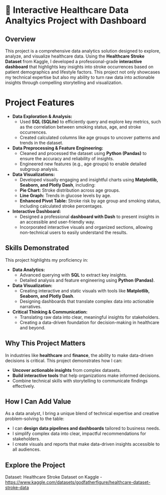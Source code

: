 # **🏥 Interactive Healthcare Data Analtyics Project with Dashboard** #

## **Overview** ##

This project is a comprehensive data analytics solution designed to explore, analyze, and visualize healthcare data. Using the **Healthcare Stroke Dataset** from Kaggle, I developed a professional-grade **interactive dashboard** that highlights key insights into stroke occurrences based on patient demographics and lifestyle factors. This project not only showcases my technical expertise but also my ability to turn raw data into actionable insights through compelling storytelling and visualization.

# **Project Features** #

* **Data Exploration & Analysis:**
    * Used **SQL (SQLite)** to efficiently query and explore key metrics, such as the correlation between smoking status, age, and stroke occurrences.
    * Created calculated columns like age groups to uncover patterns and trends in the dataset.
* **Data Preprocessing & Feature Engineering:**
    * Cleaned and processed the dataset using **Python (Pandas)** to ensure the accuracy and reliability of insights.
    * Engineered new features (e.g., age groups) to enable detailed subgroup analysis.
* **Data Visualizations:**
    * Developed visually engaging and insightful charts using **Matplotlib, Seaborn, and Plotly Dash**, including:
    * **Pie Chart:** Stroke distribution across age groups.
    * **Line Graph:** Trends in glucose levels by age.
    * **Enhanced Pivot Table:** Stroke risk by age group and smoking status, including calculated stroke percentages.
* **Interactive Dashboard:**
    * Designed a professional **dashboard with Dash** to present insights in an accessible and user-friendly way.
    * Incorporated interactive visuals and organized sections, allowing non-technical users to easily understand the results.

## **Skills Demonstrated** ##

This project highlights my proficiency in:

* **Data Analytics:**
    * Advanced querying with **SQL** to extract key insights.
    * Detailed analysis and feature engineering using **Python (Pandas)**.
* **Data Visualization:**
    * Creating interactive and static visuals with tools like **Matplotlib, Seaborn, and Plotly Dash**.
    * Designing dashboards that translate complex data into actionable narratives.
* **Critical Thinking & Communication:**
    * Translating raw data into clear, meaningful insights for stakeholders.
    * Creating a data-driven foundation for decision-making in healthcare and beyond.
 
## **Why This Project Matters** ## 

In industries like **healthcare** and **finance**, the ability to make data-driven decisions is critical. This project demonstrates how I can:

* **Uncover actionable insights** from complex datasets.
* **Build interactive tools** that help organizations make informed decisions.
*   Combine technical skills with storytelling to communicate findings effectively.

## **How I Can Add Value** ##

As a data analyst, I bring a unique blend of technical expertise and creative problem-solving to the table:

* I can **design data pipelines and dashboards** tailored to business needs.
* I simplify complex data into clear, impactful recommendations for stakeholders.
* I create visuals and reports that make data-driven insights accessible to all audiences.

## **Explore the Project** ##
Dataset: Healthcare Stroke Dataset on Kaggle - https://www.kaggle.com/datasets/godfatherfigure/healthcare-dataset-stroke-data
